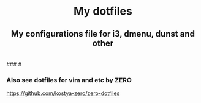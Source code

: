 <p align="center">
  <h1 align="center">My dotfiles</h1>
</p>
<p align="center">
  <h2 align="center">My configurations file for i3, dmenu, dunst and other</h2>
</p>
<br>
### #


### Also see dotfiles for vim and etc by ZERO
https://github.com/kostya-zero/zero-dotfiles
